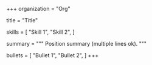+++
organization = "Org"

title = "Title"

skills = [
"Skill 1",
"Skill 2",
]

summary = """
Position summary (multiple lines ok).
"""

bullets = [
"Bullet 1",
"Bullet 2",
]
+++
